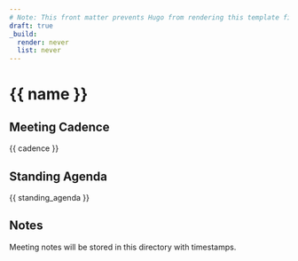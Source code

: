 ```yaml
---
# Note: This front matter prevents Hugo from rendering this template file as a documentation page
draft: true
_build:
  render: never
  list: never
---
```


# {{ name }}

## Meeting Cadence
{{ cadence }}

## Standing Agenda
{{ standing_agenda }}

## Notes
Meeting notes will be stored in this directory with timestamps.
